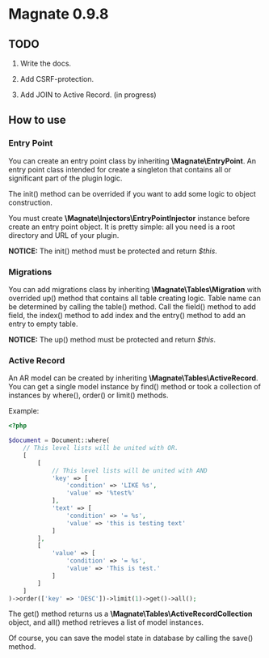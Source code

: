 # Magnate 0.9.8

## TODO

1. Write the docs.

2. Add CSRF-protection.

3. Add JOIN to Active Record. (in progress)

## How to use

### Entry Point

You can create an entry point class by inheriting **\Magnate\EntryPoint**. An entry point class intended for create a singleton that contains all or significant part of the plugin logic.

The init() method can be overrided if you want to add some logic to object construction.

You must create **\Magnate\Injectors\EntryPointInjector** instance before create an entry point object. It is pretty simple: all you need is a root directory and URL of your plugin.

**NOTICE:** The init() method must be protected and return *$this*.

### Migrations

You can add migrations class by inheriting **\Magnate\Tables\Migration** with overrided up() method that contains all table creating logic. Table name can be determined by calling the table() method. Call the field() method to add field, the index() method to add index and the entry() method to add an entry to empty table.

**NOTICE:** The up() method must be protected and return *$this*.

### Active Record

An AR model can be created by inheriting **\Magnate\Tables\ActiveRecord**. You can get a single model instance by find() method or took a collection of instances by where(), order() or limit() methods.

Example:

```php
<?php

$document = Document::where(
    // This level lists will be united with OR.
    [
        [
            // This level lists will be united with AND
            'key' => [
                'condition' => 'LIKE %s',
                'value' => '%test%'
            ],
            'text' => [
                'condition' => '= %s',
                'value' => 'this is testing text'
            ]
        ],
        [
            'value' => [
                'condition' => '= %s',
                'value' => 'This is test.'
            ]
        ]
    ]
)->order(['key' => 'DESC'])->limit(1)->get()->all();

```

The get() method returns us a **\Magnate\Tables\ActiveRecordCollection** object, and all() method retrieves a list of model instances.

Of course, you can save the model state in database by calling the save() method.
